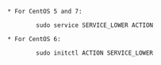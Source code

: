 
    * For CentOS 5 and 7:

            sudo service SERVICE_LOWER ACTION

    * For CentOS 6:

            sudo initctl ACTION SERVICE_LOWER
